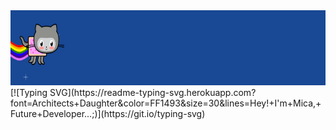 <div align="center">
    <img src="https://raw.githubusercontent.com/Niefee/niefee/master/assets/fly.webp" height="120px" />
</div>
[![Typing SVG](https://readme-typing-svg.herokuapp.com?font=Architects+Daughter&color=FF1493&size=30&lines=Hey!+I'm+Mica,+Future+Developer...;)](https://git.io/typing-svg)
<!--
**MicaReartes/MicaReartes** is a ✨ _special_ ✨ repository because its `README.md` (this file) appears on your GitHub profile.

Here are some ideas to get you started:

- 🔭 I’m currently working on ...
- 🌱 I’m currently learning ...
- 👯 I’m looking to collaborate on ...
- 🤔 I’m looking for help with ...
- 💬 Ask me about ...
- 📫 How to reach me: ...
- 😄 Pronouns: ...
- ⚡ Fun fact: ...
-->
